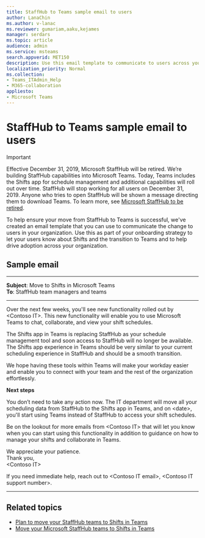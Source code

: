 ```yaml
---
title: StaffHub to Teams sample email to users
author: LanaChin
ms.author: v-lanac
ms.reviewer: gumariam,aaku,kejames
manager: serdars
ms.topic: article
audience: admin
ms.service: msteams
search.appverid: MET150
description: Use this email template to communicate to users across your organization about the transition from Microsoft StaffHub to Microsoft Teams.
localization_priority: Normal
ms.collection: 
- Teams_ITAdmin_Help
- M365-collaboration
appliesto: 
- Microsoft Teams
---
```


# StaffHub to Teams sample email to users

> [!IMPORTANT]
> Effective December 31, 2019, Microsoft StaffHub will be retired. We’re building StaffHub capabilities into Microsoft Teams. Today, Teams includes the Shifts app for schedule management and additional capabilities will roll out over time. StaffHub will stop working for all users on December 31, 2019. Anyone who tries to open StaffHub will be shown a message directing them to download Teams. To learn more, see [Microsoft StaffHub to be retired](microsoft-staffhub-to-be-retired.md). 

To help ensure your move from StaffHub to Teams is successful, we've created an email template that you can use to communicate the change to users in your organization. Use this as part of your onboarding strategy to let your users know about Shifts and the transition to Teams and to help drive adoption across your organization.

## Sample email

***
**Subject**: Move to Shifts in Microsoft Teams<br>
**To**: StaffHub team managers and teams
***
Over the next few weeks, you'll see new functionality rolled out by &lt;Contoso IT&gt;. This new functionality will enable you to use Microsoft Teams to chat, collaborate, and view your shift schedules.

The Shifts app in Teams is replacing StaffHub as your schedule management tool and soon access to StaffHub will no longer be available. The Shifts app experience in Teams should be very similar to your current scheduling experience in StaffHub and should be a smooth transition.

We hope having these tools within Teams will make your workday easier and enable you to connect with your team and the rest of the organization effortlessly.

**Next steps**

You don’t need to take any action now. The IT department will move all your scheduling data from StaffHub to the Shifts app in Teams, and on &lt;date&gt;, you'll start using Teams instead of StaffHub to access your shift schedules.  

Be on the lookout for more emails from &lt;Contoso IT&gt; that will let you know when you can start using this functionality in addition to guidance on how to manage your shifts and collaborate in Teams.  

We appreciate your patience.<br>
Thank you,<br>
&lt;Contoso IT&gt;

If you need immediate help, reach out to &lt;Contoso IT email&gt;, &lt;Contoso IT support number&gt;.
<br>

***

## Related topics

- [Plan to move your StaffHub teams to Shifts in Teams](plan-to-move-staffhub-teams-to-shifts-in-teams.md)
- [Move your Microsoft StaffHub teams to Shifts in Teams](move-staffhub-teams-to-shifts-in-teams.md)

